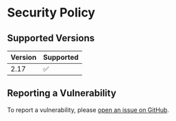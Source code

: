 # Security Policy

## Supported Versions

| Version  | Supported           |
|----------|---------------------|
| 2.17     | :white_check_mark:  |

## Reporting a Vulnerability

To report a vulnerability, please [open an issue on GitHub](https://github.com/RomainPastureau/find_delay/security/advisories/new).